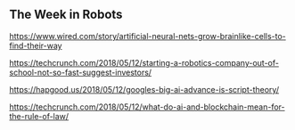 ## The Week in Robots

https://www.wired.com/story/artificial-neural-nets-grow-brainlike-cells-to-find-their-way

https://techcrunch.com/2018/05/12/starting-a-robotics-company-out-of-school-not-so-fast-suggest-investors/

https://hapgood.us/2018/05/12/googles-big-ai-advance-is-script-theory/

https://techcrunch.com/2018/05/12/what-do-ai-and-blockchain-mean-for-the-rule-of-law/
